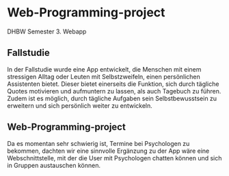# Web-Programming-project
DHBW Semester 3. Webapp 

## Fallstudie
In der Fallstudie wurde eine App entwickelt, die Menschen mit einem stressigen Alltag oder Leuten mit Selbstzweifeln, einen persönlichen Assistenten bietet. Dieser bietet einerseits die Funktion, sich durch tägliche Quotes motivieren und aufmuntern zu lassen, als auch Tagebuch zu führen. Zudem ist es möglich, durch tägliche Aufgaben sein Selbstbewusstsein zu erweitern und sich persönlich weiter zu entwickeln.

## Web-Programming-project
Da es momentan sehr schwierig ist, Termine bei Psychologen zu bekommen, dachten wir eine sinnvolle Ergänzung zu der App wäre eine Webschnittstelle, mit der die User mit Psychologen chatten können und sich in Gruppen austauschen können.
